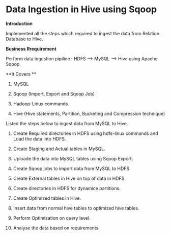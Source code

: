 # Data Ingestion in Hive using Sqoop

**Introduction**

Implemented all the steps which required to ingest the data from Relation Database to Hive.

**Business Rrequirement**

Perform data ingestion pipiline : HDFS --> MySQL --> Hive using Apache Sqoop.

**It Covers **


1. MySQL

2. Sqoop (Import, Export and Sqoop Job)

3. Hadoop-Linux commands

4. Hive (Hive statements, Partition, Bucketing and Compression technique)



Listed the steps below to ingest data from MySQL to Hive.



1. Create Required directories in HDFS using hdfs-linux commands and Load the data into HDFS.

2. Create Staging and Actual tables in MySQL.

3. Uploade the data into MySQL tables using Sqoop Export.

4. Create Sqoop jobs to import data from MySQL to HDFS.

5. Create External tables in Hive on top of data in HDFS.

6. Create directories in HDFS for dynamice partitions.

7. Create Optimized tables in Hive.

8. Insert data from normal hive tables to optimized hive tables.

9. Perform Optimization on query level.

10. Analyse the data based on requirements.

